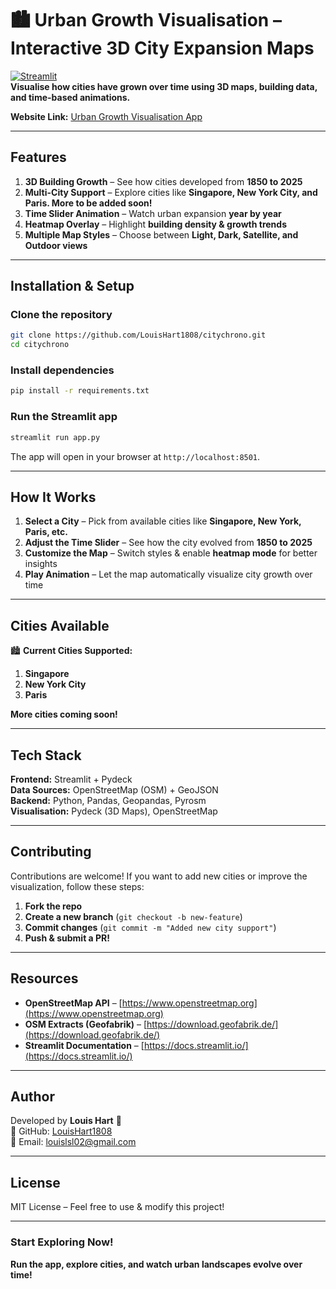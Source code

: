# 🏙️ Urban Growth Visualisation – Interactive 3D City Expansion Maps  

[![Streamlit](https://img.shields.io/badge/Powered%20by-Streamlit-red?style=flat-square&logo=streamlit)](https://streamlit.io/)  
**Visualise how cities have grown over time using 3D maps, building data, and time-based animations.**  

**Website Link:** [Urban Growth Visualisation App](https://citychrono-myxaamof8wk29nqzwxkm45.streamlit.app/)

---

## Features  
1. **3D Building Growth** – See how cities developed from **1850 to 2025**  
2. **Multi-City Support** – Explore cities like **Singapore, New York City, and Paris. More to be added soon!**  
3. **Time Slider Animation** – Watch urban expansion **year by year**  
4. **Heatmap Overlay** – Highlight **building density & growth trends**  
5. **Multiple Map Styles** – Choose between **Light, Dark, Satellite, and Outdoor views**  

---

## Installation & Setup  
### **Clone the repository**  
```sh
git clone https://github.com/LouisHart1808/citychrono.git
cd citychrono
```
### **Install dependencies**  
```sh
pip install -r requirements.txt
```
### **Run the Streamlit app**  
```sh
streamlit run app.py
```
The app will open in your browser at `http://localhost:8501`.

---

## How It Works  
1. **Select a City** – Pick from available cities like **Singapore, New York, Paris, etc.**
2. **Adjust the Time Slider** – See how the city evolved from **1850 to 2025**
3. **Customize the Map** – Switch styles & enable **heatmap mode** for better insights
4. **Play Animation** – Let the map automatically visualize city growth over time  

---

## Cities Available  
🏙️ **Current Cities Supported:**  
1. **Singapore**
2. **New York City**
3. **Paris**

**More cities coming soon!**  

---

## Tech Stack  
**Frontend:** Streamlit + Pydeck  
**Data Sources:** OpenStreetMap (OSM) + GeoJSON  
**Backend:** Python, Pandas, Geopandas, Pyrosm  
**Visualisation:** Pydeck (3D Maps), OpenStreetMap  

---

## Contributing  
Contributions are welcome! If you want to add new cities or improve the visualization, follow these steps:  
1. **Fork the repo**  
2. **Create a new branch** (`git checkout -b new-feature`)  
3. **Commit changes** (`git commit -m "Added new city support"`)  
4. **Push & submit a PR!**  

---

## Resources  
- **OpenStreetMap API** – [https://www.openstreetmap.org](https://www.openstreetmap.org)  
- **OSM Extracts (Geofabrik)** – [https://download.geofabrik.de/](https://download.geofabrik.de/)  
- **Streamlit Documentation** – [https://docs.streamlit.io/](https://docs.streamlit.io/)  

---

## Author  
Developed by **Louis Hart** 🚀  
💼 GitHub: [LouisHart1808](https://github.com/LouisHart1808)  
📧 Email: louislsl02@gmail.com

---

## License  
MIT License – Feel free to use & modify this project!  

---

### **Start Exploring Now!**  
**Run the app, explore cities, and watch urban landscapes evolve over time!**  

